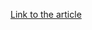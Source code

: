 [Link to the article](https://www.proofpoint.com/us/blog/threat-insight/pig-butchers-join-gig-economy-cryptocurrency-scammers-target-job-seekers)

